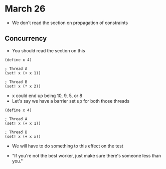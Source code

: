 # March 26
- We don't read the section on propagation of constraints

## Concurrency
- You should read the section on this

```
(define x 4)

; Thread A
(set! x (+ x 1))

; Thread B
(set! x (* x 2))
```
- x could end up being 10, 9, 5, or 8
- Let's say we have a barrier set up for both those threads 


```
(define x 4)

; Thread A
(set! x (+ x 1))

; Thread B
(set! x (+ x x))
```
- We will have to do something to this effect on the test

- "If you're not the best worker, just make sure there's someone less than you."

